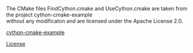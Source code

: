 The CMake files FindCython.cmake and UseCython.cmake are taken from the project cython-cmake-example  
without any modificaton and are licensed under the Apache License 2.0.

[cython-cmake-example](https://github.com/thewtex/cython-cmake-example)

[License](https://github.com/thewtex/cython-cmake-example/blob/master/LICENSE)